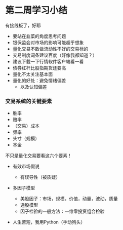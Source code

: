 # 第二周学习小结

有接线板了，好耶

- 要站在韭菜的角度思考问题
- 银保监会对市场的影响可能超乎想象
- 量化交易不敢做流动性不好的交易标的
- 交易制度词条建议百度（好像我都知道？）
- 建议下载一下行情软件客户端看一看
- 债券杠杆比股指期货还要高
- 量化不太关注基本面
- 量化的好处：避免情绪偏差
  - 以及认知偏差

### 交易系统的关键要素
- 胜率
- 赔率
- （交易）成本
- 频率
- 头寸（规模）
- 本金
 
 不只是量化交易要看这六个要素！
 
- 有效市场假说
  - 有误导性（被质疑）
 
- 多因子模型
  - 美股因子：市场，规模，价值，动量，波动，质量
  - 选股模型
  - 因子检验的一般方法：一维零投资组合检验

- 人生苦短，我用Python（手动狗头）


